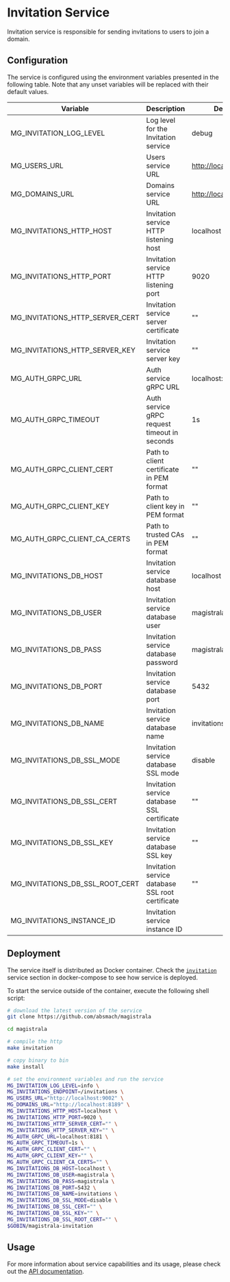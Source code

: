 # Invitation Service

Invitation service is responsible for sending invitations to users to join a domain.

## Configuration

The service is configured using the environment variables presented in the following table. Note that any unset variables will be replaced with their default values.

| Variable                        | Description                                      | Default                 |
| ------------------------------- | ------------------------------------------------ | ----------------------- |
| MG_INVITATION_LOG_LEVEL         | Log level for the Invitation service             | debug                   |
| MG_USERS_URL                    | Users service URL                                | <http://localhost:9002> |
| MG_DOMAINS_URL                  | Domains service URL                              | <http://localhost:8189> |
| MG_INVITATIONS_HTTP_HOST        | Invitation service HTTP listening host           | localhost               |
| MG_INVITATIONS_HTTP_PORT        | Invitation service HTTP listening port           | 9020                    |
| MG_INVITATIONS_HTTP_SERVER_CERT | Invitation service server certificate            | ""                      |
| MG_INVITATIONS_HTTP_SERVER_KEY  | Invitation service server key                    | ""                      |
| MG_AUTH_GRPC_URL                | Auth service gRPC URL                            | localhost:8181          |
| MG_AUTH_GRPC_TIMEOUT            | Auth service gRPC request timeout in seconds     | 1s                      |
| MG_AUTH_GRPC_CLIENT_CERT        | Path to client certificate in PEM format         | ""                      |
| MG_AUTH_GRPC_CLIENT_KEY         | Path to client key in PEM format                 | ""                      |
| MG_AUTH_GRPC_CLIENT_CA_CERTS    | Path to trusted CAs in PEM format                | ""                      |
| MG_INVITATIONS_DB_HOST          | Invitation service database host                 | localhost               |
| MG_INVITATIONS_DB_USER          | Invitation service database user                 | magistrala              |
| MG_INVITATIONS_DB_PASS          | Invitation service database password             | magistrala              |
| MG_INVITATIONS_DB_PORT          | Invitation service database port                 | 5432                    |
| MG_INVITATIONS_DB_NAME          | Invitation service database name                 | invitations             |
| MG_INVITATIONS_DB_SSL_MODE      | Invitation service database SSL mode             | disable                 |
| MG_INVITATIONS_DB_SSL_CERT      | Invitation service database SSL certificate      | ""                      |
| MG_INVITATIONS_DB_SSL_KEY       | Invitation service database SSL key              | ""                      |
| MG_INVITATIONS_DB_SSL_ROOT_CERT | Invitation service database SSL root certificate | ""                      |
| MG_INVITATIONS_INSTANCE_ID      | Invitation service instance ID                   |                         |

## Deployment

The service itself is distributed as Docker container. Check the [`invitation`](https://github.com/absmach/amdm/blob/master/docker/docker-compose.yml) service section in docker-compose to see how service is deployed.

To start the service outside of the container, execute the following shell script:

```bash
# download the latest version of the service
git clone https://github.com/absmach/magistrala

cd magistrala

# compile the http
make invitation

# copy binary to bin
make install

# set the environment variables and run the service
MG_INVITATION_LOG_LEVEL=info \
MG_INVITATIONS_ENDPOINT=/invitations \
MG_USERS_URL="http://localhost:9002" \
MG_DOMAINS_URL="http://localhost:8189" \
MG_INVITATIONS_HTTP_HOST=localhost \
MG_INVITATIONS_HTTP_PORT=9020 \
MG_INVITATIONS_HTTP_SERVER_CERT="" \
MG_INVITATIONS_HTTP_SERVER_KEY="" \
MG_AUTH_GRPC_URL=localhost:8181 \
MG_AUTH_GRPC_TIMEOUT=1s \
MG_AUTH_GRPC_CLIENT_CERT="" \
MG_AUTH_GRPC_CLIENT_KEY="" \
MG_AUTH_GRPC_CLIENT_CA_CERTS="" \
MG_INVITATIONS_DB_HOST=localhost \
MG_INVITATIONS_DB_USER=magistrala \
MG_INVITATIONS_DB_PASS=magistrala \
MG_INVITATIONS_DB_PORT=5432 \
MG_INVITATIONS_DB_NAME=invitations \
MG_INVITATIONS_DB_SSL_MODE=disable \
MG_INVITATIONS_DB_SSL_CERT="" \
MG_INVITATIONS_DB_SSL_KEY="" \
MG_INVITATIONS_DB_SSL_ROOT_CERT="" \
$GOBIN/magistrala-invitation
```

## Usage

For more information about service capabilities and its usage, please check out the [API documentation](https://api.mainflux.io/?urls.primaryName=invitations.yml).
